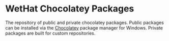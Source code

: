 # WetHat Chocolatey Packages

The repository of public and private chocolatey packages. Public packages can be installed via
the [Chocolatey](https://www.chocolatey.org/) package manager for Windows. Private packages
are built for custom repositories.
